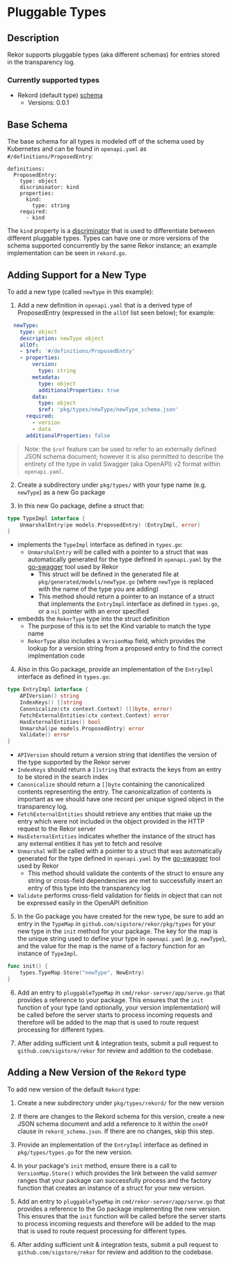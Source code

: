 # Pluggable Types

## Description

Rekor supports pluggable types (aka different schemas) for entries stored in the transparency log.

### Currently supported types

- Rekord (default type) [schema](rekord/rekord_schema.json)
  - Versions: 0.0.1


## Base Schema

The base schema for all types is modeled off of the schema used by Kubernetes and can be found in `openapi.yaml` as `#/definitions/ProposedEntry`:

```
definitions:
  ProposedEntry:
    type: object
    discriminator: kind
    properties:
      kind:
        type: string
    required:
      - kind
```

The `kind` property is a [discriminator](https://github.com/OAI/OpenAPI-Specification/blob/master/versions/2.0.md#fixed-fields-13) that is used to differentiate between different pluggable types. Types can have one or more versions of the schema supported concurrently by the same Rekor instance; an example implementation can be seen in `rekord.go`.

## Adding Support for a New Type

To add a new type (called `newType` in this example):
1. Add a new definition in `openapi.yaml` that is a derived type of ProposedEntry (expressed in the `allOf` list seen below); for example:

```yaml
  newType:
    type: object
    description: newType object
    allOf:
    - $ref: '#/definitions/ProposedEntry'
    - properties:
        version:
          type: string
        metadata:
          type: object
          additionalProperties: true
        data:
          type: object
          $ref: 'pkg/types/newType/newType_schema.json'
      required:
        - version
        - data
      additionalProperties: false
```

> Note: the `$ref` feature can be used to refer to an externally defined JSON schema document; however it is also permitted to describe the entirety of the type in valid Swagger (aka OpenAPI) v2 format within `openapi.yaml`.

2. Create a subdirectory under `pkg/types/` with your type name (e.g. `newType`) as a new Go package

3. In this new Go package, define a struct that:
```go
type TypeImpl interface {
	UnmarshalEntry(pe models.ProposedEntry) (EntryImpl, error)
}
```
  - implements the `TypeImpl` interface as defined in `types.go`:
    - `UnmarshalEntry` will be called with a pointer to a struct that was automatically generated for the type defined in `openapi.yaml` by the [go-swagger](http://github.com/go-swagger/go-swagger) tool used by Rekor
      - This struct will be defined in the generated file at `pkg/generated/models/newType.go` (where `newType` is replaced with the name of the type you are adding)
      - This method should return a pointer to an instance of a struct that implements the `EntryImpl` interface as defined in `types.go`, or a `nil` pointer with an error specified
  - embedds the `RekorType` type into the struct definition 
    - The purpose of this is to set the Kind variable to match the type name
    - `RekorType` also includes a `VersionMap` field, which provides the lookup for a version string from a proposed entry to find the correct implmentation code

4. Also in this Go package, provide an implementation of the `EntryImpl` interface as defined in `types.go`:
```go
type EntryImpl interface {
	APIVersion() string
	IndexKeys() []string
	Canonicalize(ctx context.Context) ([]byte, error)
	FetchExternalEntities(ctx context.Context) error
	HasExternalEntities() bool
	Unmarshal(pe models.ProposedEntry) error
	Validate() error
}
```

  - `APIVersion` should return a version string that identifies the version of the type supported by the Rekor server
  - `IndexKeys` should return a `[]string` that extracts the keys from an entry to be stored in the search index
  - `Canonicalize` should return a `[]byte` containing the canonicalized contents representing the entry. The canonicalization of contents is important as we should have one record per unique signed object in the transparency log.
  - `FetchExternalEntities` should retrieve any entities that make up the entry which were not included in the object provided in the HTTP request to the Rekor server
  - `HasExternalEntities` indicates whether the instance of the struct has any external entities it has yet to fetch and resolve
  - `Unmarshal` will be called with a pointer to a struct that was automatically generated for the type defined in `openapi.yaml` by the [go-swagger](http://github.com/go-swagger/go-swagger) tool used by Rekor
    - This method should validate the contents of the struct to ensure any string or cross-field dependencies are met to successfully insert an entry of this type into the transparency log
  - `Validate` performs cross-field validation for fields in object that can not be expressed easily in the OpenAPI definition

5. In the Go package you have created for the new type, be sure to add an entry in the `TypeMap` in `github.com/sigstore/rekor/pkg/types` for your new type in the `init` method for your package. The key for the map is the unique string used to define your type in `openapi.yaml` (e.g. `newType`), and the value for the map is the name of a factory function for an instance of `TypeImpl`.

```go
func init() {
	types.TypeMap.Store("newType", NewEntry)
}
```

6. Add an entry to `pluggableTypeMap` in `cmd/rekor-server/app/serve.go` that provides a reference to your package. This ensures that the `init` function of your type (and optionally, your version implementation) will be called before the server starts to process incoming requests and therefore will be added to the map that is used to route request processing for different types.

7. After adding sufficient unit & integration tests, submit a pull request to `github.com/sigstore/rekor` for review and addition to the codebase.

## Adding a New Version of the `Rekord` type

To add new version of the default `Rekord` type:

1. Create a new subdirectory under `pkg/types/rekord/` for the new version

2. If there are changes to the Rekord schema for this version, create a new JSON schema document and add a reference to it within the `oneOf` clause in `rekord_schema.json`. If there are no changes, skip this step.

3. Provide an implementation of the `EntryImpl` interface as defined in `pkg/types/types.go` for the new version.

4. In your package's `init` method, ensure there is a call to `VersionMap.Store()` which provides the link between the valid *semver* ranges that your package can successfully process and the factory function that creates an instance of a struct for your new version.

5. Add an entry to `pluggableTypeMap` in `cmd/rekor-server/app/serve.go` that provides a reference to the Go package implementing the new version. This ensures that the `init` function will be called before the server starts to process incoming requests and therefore will be added to the map that is used to route request processing for different types.

6. After adding sufficient unit & integration tests, submit a pull request to `github.com/sigstore/rekor` for review and addition to the codebase.
